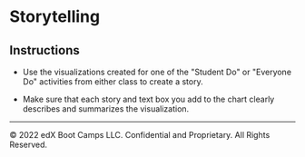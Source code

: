 # Storytelling 

## Instructions

* Use the visualizations created for one of the "Student Do" or "Everyone Do" activities from either class to create a story.

* Make sure that each story and text box you add to the chart clearly describes and summarizes the visualization. 

---

© 2022 edX Boot Camps LLC. Confidential and Proprietary. All Rights Reserved.